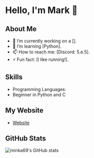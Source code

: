 # Hello, I'm Mark 👋

## About Me
- 🔭 I’m currently working on a [].
- 🌱 I’m learning [Python].
- 📫 How to reach me: [Discord: 5.e.5].
- ⚡ Fun fact: [I like running!].

## Skills
- Programming Languages:
- Beginner in Python and C

## My Website
- [Website](https://minka69.github.io/)

## GitHub Stats
![minka69's GitHub stats](https://github-readme-stats.vercel.app/api?username=minka69&show_icons=true&theme=radical)
